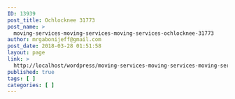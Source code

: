 ```yaml
---
ID: 13939
post_title: Ochlocknee 31773
post_name: >
  moving-services-moving-services-moving-services-ochlocknee-31773
author: mrgabonijeff@gmail.com
post_date: 2018-03-28 01:51:58
layout: page
link: >
  http://localhost/wordpress/moving-services-moving-services-moving-services-ochlocknee-31773/
published: true
tags: [ ]
categories: [ ]
---
```

